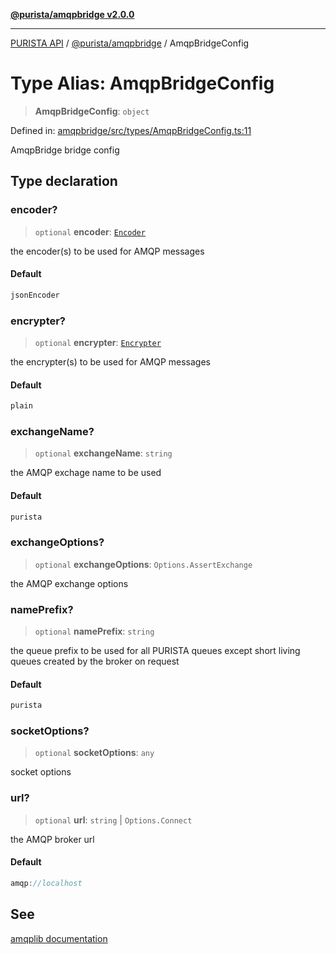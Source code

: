 [**@purista/amqpbridge v2.0.0**](../README.md)

***

[PURISTA API](../../../packages.md) / [@purista/amqpbridge](../README.md) / AmqpBridgeConfig

# Type Alias: AmqpBridgeConfig

> **AmqpBridgeConfig**: `object`

Defined in: [amqpbridge/src/types/AmqpBridgeConfig.ts:11](https://github.com/puristajs/purista/blob/master/packages/amqpbridge/src/types/AmqpBridgeConfig.ts#L11)

AmqpBridge bridge config

## Type declaration

### encoder?

> `optional` **encoder**: [`Encoder`](Encoder.md)

the encoder(s) to be used for AMQP messages

#### Default

```ts
jsonEncoder
```

### encrypter?

> `optional` **encrypter**: [`Encrypter`](Encrypter.md)

the encrypter(s) to be used for AMQP messages

#### Default

```ts
plain
```

### exchangeName?

> `optional` **exchangeName**: `string`

the AMQP exchage name to be used

#### Default

```ts
purista
```

### exchangeOptions?

> `optional` **exchangeOptions**: `Options.AssertExchange`

the AMQP exchange options

### namePrefix?

> `optional` **namePrefix**: `string`

the queue prefix to be used for all PURISTA queues except short living queues created by the broker on request

#### Default

```ts
purista
```

### socketOptions?

> `optional` **socketOptions**: `any`

socket options

### url?

> `optional` **url**: `string` \| `Options.Connect`

the AMQP broker url

#### Default

```ts
amqp://localhost
```

## See

[amqplib documentation](https://amqp-node.github.io/amqplib/)
